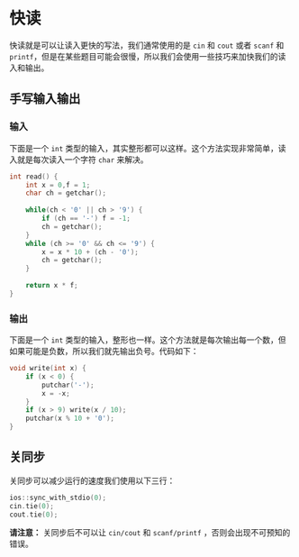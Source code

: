 # 快读
快读就是可以让读入更快的写法，我们通常使用的是 `cin` 和 `cout` 或者 `scanf` 和 `printf`，但是在某些题目可能会很慢，所以我们会使用一些技巧来加快我们的读入和输出。

## 手写输入输出

### 输入
下面是一个 `int` 类型的输入，其实整形都可以这样。这个方法实现非常简单，读入就是每次读入一个字符 `char` 来解决。

```cpp
int read() {
    int x = 0,f = 1;
    char ch = getchar();
    
    while(ch < '0' || ch > '9') {
	    if (ch == '-') f = -1;
	    ch = getchar();
	}
    while (ch >= '0' && ch <= '9') {
        x = x * 10 + (ch - '0');
        ch = getchar();
    }
    
    return x * f;
}
``` 

### 输出
下面是一个 `int` 类型的输入，整形也一样。这个方法就是每次输出每一个数，但如果可能是负数，所以我们就先输出负号。代码如下：

```cpp
void write(int x) {
	if (x < 0) {
		putchar('-');
		x = -x;
	}
	if (x > 9) write(x / 10);
	putchar(x % 10 + '0');
}
```

## 关同步
关同步可以减少运行的速度我们使用以下三行：
```cpp
ios::sync_with_stdio(0);
cin.tie(0);
cout.tie(0);
```

**请注意：** 关同步后不可以让 `cin/cout` 和 `scanf/printf` ，否则会出现不可预知的错误。